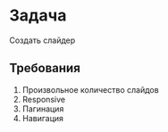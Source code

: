 # Задача
Создать слайдер

## Требования
1. Произвольное количество слайдов
2. Responsive
3. Пагинация
4. Навигация
